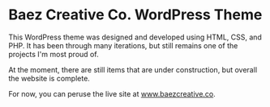 # Baez Creative Co. WordPress Theme

This WordPress theme was designed and developed using HTML, CSS, and PHP.
It has been through many iterations, but still remains one of the projects I'm most proud of.

At the moment, there are still items that are under construction, but overall the website is complete.

For now, you can peruse the live site at www.baezcreative.co.
